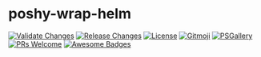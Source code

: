 # poshy-wrap-helm

[![Validate Changes](https://github.com/pwshrc/poshy-wrap-helm/actions/workflows/validate.yml/badge.svg)](https://github.com/pwshrc/poshy-wrap-helm/actions/workflows/validate.yml)
[![Release Changes](https://github.com/pwshrc/poshy-wrap-helm/actions/workflows/release.yml/badge.svg)](https://github.com/pwshrc/poshy-wrap-helm/actions/workflows/release.yml)
[![License](https://img.shields.io/github/license/pwshrc/poshy-wrap-helm)](./LICENSE.txt)
[![Gitmoji](https://img.shields.io/badge/gitmoji-%20😜%20😍-FFDD67.svg?style=flat-square)](https://gitmoji.carloscuesta.me/)
[![PSGallery](https://img.shields.io/powershellgallery/dt/poshy-wrap-helm.svg)](https://www.powershellgallery.com/packages/poshy-wrap-helm)
[![PRs Welcome](https://img.shields.io/badge/PRs-welcome-brightgreen.svg?style=flat-square)](http://makeapullrequest.com)
[![Awesome Badges](https://img.shields.io/badge/badges-awesome-green.svg)](https://github.com/Naereen/badges)



